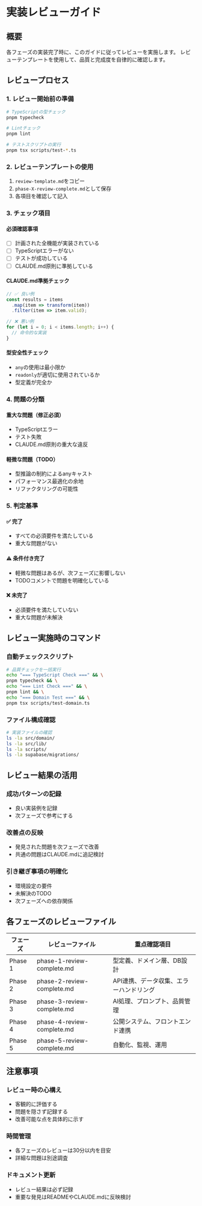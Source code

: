 # 実装レビューガイド

## 概要
各フェーズの実装完了時に、このガイドに従ってレビューを実施します。
レビューテンプレートを使用して、品質と完成度を自律的に確認します。

## レビュープロセス

### 1. レビュー開始前の準備
```bash
# TypeScriptの型チェック
pnpm typecheck

# Lintチェック
pnpm lint

# テストスクリプトの実行
pnpm tsx scripts/test-*.ts
```

### 2. レビューテンプレートの使用
1. `review-template.md`をコピー
2. `phase-X-review-complete.md`として保存
3. 各項目を確認して記入

### 3. チェック項目

#### 必須確認事項
- [ ] 計画された全機能が実装されている
- [ ] TypeScriptエラーがない
- [ ] テストが成功している
- [ ] CLAUDE.md原則に準拠している

#### CLAUDE.md準拠チェック
```typescript
// ✅ 良い例
const results = items
  .map(item => transform(item))
  .filter(item => item.valid);

// ❌ 悪い例
for (let i = 0; i < items.length; i++) {
  // 命令的な実装
}
```

#### 型安全性チェック
- `any`の使用は最小限か
- `readonly`が適切に使用されているか
- 型定義が完全か

### 4. 問題の分類

#### 重大な問題（修正必須）
- TypeScriptエラー
- テスト失敗
- CLAUDE.md原則の重大な違反

#### 軽微な問題（TODO）
- 型推論の制約によるanyキャスト
- パフォーマンス最適化の余地
- リファクタリングの可能性

### 5. 判定基準

#### ✅ 完了
- すべての必須要件を満たしている
- 重大な問題がない

#### ⚠️ 条件付き完了
- 軽微な問題はあるが、次フェーズに影響しない
- TODOコメントで問題を明確化している

#### ❌ 未完了
- 必須要件を満たしていない
- 重大な問題が未解決

## レビュー実施時のコマンド

### 自動チェックスクリプト
```bash
# 品質チェックを一括実行
echo "=== TypeScript Check ===" && \
pnpm typecheck && \
echo "=== Lint Check ===" && \
pnpm lint && \
echo "=== Domain Test ===" && \
pnpm tsx scripts/test-domain.ts
```

### ファイル構成確認
```bash
# 実装ファイルの確認
ls -la src/domain/
ls -la src/lib/
ls -la scripts/
ls -la supabase/migrations/
```

## レビュー結果の活用

### 成功パターンの記録
- 良い実装例を記録
- 次フェーズで参考にする

### 改善点の反映
- 発見された問題を次フェーズで改善
- 共通の問題はCLAUDE.mdに追記検討

### 引き継ぎ事項の明確化
- 環境設定の要件
- 未解決のTODO
- 次フェーズへの依存関係

## 各フェーズのレビューファイル

| フェーズ | レビューファイル | 重点確認項目 |
|---------|----------------|-------------|
| Phase 1 | phase-1-review-complete.md | 型定義、ドメイン層、DB設計 |
| Phase 2 | phase-2-review-complete.md | API連携、データ収集、エラーハンドリング |
| Phase 3 | phase-3-review-complete.md | AI処理、プロンプト、品質管理 |
| Phase 4 | phase-4-review-complete.md | 公開システム、フロントエンド連携 |
| Phase 5 | phase-5-review-complete.md | 自動化、監視、運用 |

## 注意事項

### レビュー時の心構え
- 客観的に評価する
- 問題を隠さず記録する
- 改善可能な点を具体的に示す

### 時間管理
- 各フェーズのレビューは30分以内を目安
- 詳細な問題は別途調査

### ドキュメント更新
- レビュー結果は必ず記録
- 重要な発見はREADMEやCLAUDE.mdに反映検討